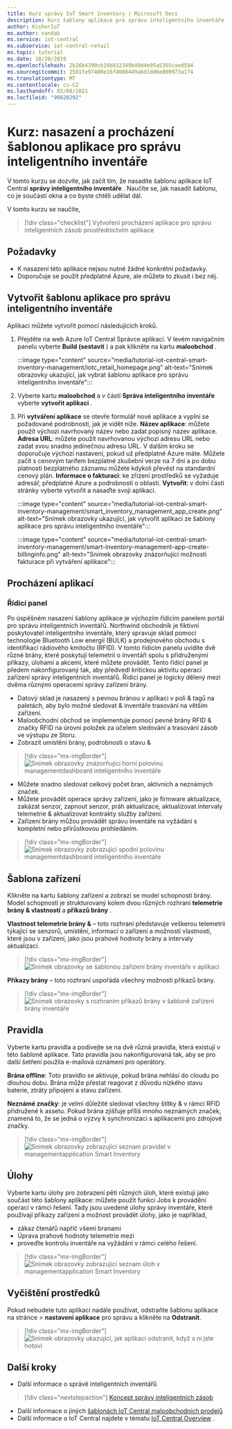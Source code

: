 ```yaml
---
title: Kurz správy IoT Smart Inventory | Microsoft Docs
description: Kurz šablony aplikace pro správu inteligentního inventáře pro IoT Central
author: KishorIoT
ms.author: nandab
ms.service: iot-central
ms.subservice: iot-central-retail
ms.topic: tutorial
ms.date: 10/20/2019
ms.openlocfilehash: 2b26b4390cb19b832349b49d4e95a5355caed594
ms.sourcegitcommit: 2501fe97400e16f4008449abd1dd6e000973a174
ms.translationtype: MT
ms.contentlocale: cs-CZ
ms.lasthandoff: 02/08/2021
ms.locfileid: "99820292"
---
```

# <a name="tutorial-deploy-and-walk-through-a-smart-inventory-management-application-template"></a>Kurz: nasazení a procházení šablonou aplikace pro správu inteligentního inventáře

V tomto kurzu se dozvíte, jak začít tím, že nasadíte šablonu aplikace IoT Central **správy inteligentního inventáře** . Naučíte se, jak nasadit šablonu, co je součástí okna a co byste chtěli udělat dál.

V tomto kurzu se naučíte,

> [!div class="checklist"]
> Vytvoření procházení aplikace pro správu inteligentních zásob prostřednictvím aplikace 

## <a name="prerequisites"></a>Požadavky

* K nasazení této aplikace nejsou nutné žádné konkrétní požadavky.
* Doporučuje se použít předplatné Azure, ale můžete to zkusit i bez něj.

## <a name="create-smart-inventory-management-application-template"></a>Vytvořit šablonu aplikace pro správu inteligentního inventáře

Aplikaci můžete vytvořit pomocí následujících kroků.

1. Přejděte na web Azure IoT Central Správce aplikací. V levém navigačním panelu vyberte **Build (sestavit** ) a pak klikněte na kartu **maloobchod** .

    :::image type="content" source="media/tutorial-iot-central-smart-inventory-management/iotc_retail_homepage.png" alt-text="Snímek obrazovky ukazující, jak vybrat šablonu aplikace pro správu inteligentního inventáře":::

2. Vyberte kartu **maloobchod** a v části **Správa inteligentního inventáře** vyberte **vytvořit aplikaci** .

3. Při **vytváření aplikace** se otevře formulář nové aplikace a vyplní se požadované podrobnosti, jak je vidět níže.
    **Název aplikace**: můžete použít výchozí navrhovaný název nebo zadat popisný název aplikace.
    **Adresa URL**: můžete použít navrhovanou výchozí adresu URL nebo zadat svou snadno jedinečnou adresu URL. V dalším kroku se doporučuje výchozí nastavení, pokud už předplatné Azure máte. Můžete začít s cenovým tarifem bezplatné zkušební verze na 7 dní a po dobu platnosti bezplatného záznamu můžete kdykoli převést na standardní cenový plán.
    **Informace o fakturaci**: ke zřízení prostředků se vyžaduje adresář, předplatné Azure a podrobnosti o oblasti.
    **Vytvořit**: v dolní části stránky vyberte vytvořit a nasaďte svoji aplikaci.

    :::image type="content" source="media/tutorial-iot-central-smart-inventory-management/smart_inventory_management_app_create.png" alt-text="Snímek obrazovky ukazující, jak vytvořit aplikaci ze šablony aplikace pro správu inteligentního inventáře":::

    :::image type="content" source="media/tutorial-iot-central-smart-inventory-management/smart-inventory-management-app-create-billinginfo.png" alt-text="Snímek obrazovky znázorňující možnosti fakturace při vytváření aplikace":::

## <a name="walk-through-the-application"></a>Procházení aplikací 

### <a name="dashboard"></a>Řídicí panel 

Po úspěšném nasazení šablony aplikace je výchozím řídicím panelem portál pro správu inteligentních inventářů. Northwind obchodník je fiktivní poskytovatel inteligentního inventáře, který spravuje sklad pomocí technologie Bluetooth Low energií (BULK) a prodejnového obchodu s identifikací rádiového kmitočtu (RFID). V tomto řídicím panelu uvidíte dvě různé brány, které poskytují telemetrii o inventáři spolu s přidruženými příkazy, úlohami a akcemi, které můžete provádět. Tento řídicí panel je předem nakonfigurovaný tak, aby předvedl kritickou aktivitu operací zařízení správy inteligentních inventářů.
Řídicí panel je logicky dělený mezi dvěma různými operacemi správy zařízení brány. 
   * Datový sklad je nasazený s pevnou bránou v aplikaci v poli & tagů na paletách, aby bylo možné sledovat & inventáře trasování na větším zařízení.
   * Maloobchodní obchod se implementuje pomocí pevné brány RFID & značky RFID na úrovni položek za účelem sledování a trasování zásob ve výstupu ze Storu.
   * Zobrazit umístění brány, podrobnosti o stavu & 

> [!div class="mx-imgBorder"]
> ![Snímek obrazovky znázorňující horní polovinu managementdashboard inteligentního inventáře](./media/tutorial-iot-central-smart-inventory-management/smart_inventory_management_dashboard1.png)

   * Můžete snadno sledovat celkový počet bran, aktivních a neznámých značek.
   * Můžete provádět operace správy zařízení, jako je firmware aktualizace, zakázat senzor, zapnout senzor, práh aktualizace, aktualizovat intervaly telemetrie & aktualizovat kontrakty služby zařízení.
   * Zařízení brány můžou provádět správu inventáře na vyžádání s kompletní nebo přírůstkovou prohledáním.

> [!div class="mx-imgBorder"]
> ![Snímek obrazovky zobrazující spodní polovinu managementdashboard inteligentního inventáře](./media/tutorial-iot-central-smart-inventory-management/smart_inventory_management_dashboard2.png)

## <a name="device-template"></a>Šablona zařízení
Klikněte na kartu šablony zařízení a zobrazí se model schopností brány. Model schopností je strukturovaný kolem dvou různých rozhraní **telemetrie brány & vlastností** a **příkazů brány** .

**Vlastnost telemetrie brány &** – toto rozhraní představuje veškerou telemetrii týkající se senzorů, umístění, informací o zařízení a možností vlastností, které jsou v zařízení, jako jsou prahové hodnoty brány a intervaly aktualizací.

> [!div class="mx-imgBorder"]
> ![Snímek obrazovky se šablonou zařízení brány inventáře v aplikaci](./media/tutorial-iot-central-smart-inventory-management/smart_inventory_management_devicetemplate1.png)


**Příkazy brány** – toto rozhraní uspořádá všechny možnosti příkazů brány.

> [!div class="mx-imgBorder"]
> ![Snímek obrazovky s rozhraním příkazů brány v šabloně zařízení brány inventáře](./media/tutorial-iot-central-smart-inventory-management/smart_inventory_management_devicetemplate2.png)

## <a name="rules"></a>Pravidla
Vyberte kartu pravidla a podívejte se na dvě různá pravidla, která existují v této šabloně aplikace. Tato pravidla jsou nakonfigurovaná tak, aby se pro další šetření použila e-mailová oznámení pro operátory.

**Brána offline**: Toto pravidlo se aktivuje, pokud brána nehlásí do cloudu po dlouhou dobu. Brána může přestat reagovat z důvodu nízkého stavu baterie, ztráty připojení a stavu zařízení.

**Neznámé značky**: je velmi důležité sledovat všechny štítky & v rámci RFID přidružené k assetu. Pokud brána zjišťuje příliš mnoho neznámých značek, znamená to, že se jedná o výzvy k synchronizaci s aplikacemi pro zdrojové značky.

> [!div class="mx-imgBorder"]
> ![Snímek obrazovky zobrazující seznam pravidel v managementapplication Smart Inventory](./media/tutorial-iot-central-smart-inventory-management/smart_inventory_management_rules.png)

## <a name="jobs"></a>Úlohy
Vyberte kartu úlohy pro zobrazení pěti různých úloh, které existují jako součást této šablony aplikace: můžete použít funkci Jobs k provádění operací v rámci řešení. Tady jsou uvedené úlohy správy inventáře, které používají příkazy zařízení a možnost provádět úlohy, jako je například,
   * zákaz čtenářů napříč všemi branami
   * Úprava prahové hodnoty telemetrie mezi 
   * proveďte kontrolu inventáře na vyžádání v rámci celého řešení.

> [!div class="mx-imgBorder"]
> ![Snímek obrazovky zobrazující seznam úloh v managementapplication Smart Inventory](./media/tutorial-iot-central-smart-inventory-management/smart_inventory_management_jobs.png)

## <a name="clean-up-resources"></a>Vyčištění prostředků

Pokud nebudete tuto aplikaci nadále používat, odstraňte šablonu aplikace na stránce   >  **nastavení aplikace** pro správu a klikněte na **Odstranit**.

> [!div class="mx-imgBorder"]
> ![Snímek obrazovky ukazující, jak aplikaci odstranit, když s ní jste hotovi](./media/tutorial-iot-central-smart-inventory-management/smart_inventory_management_cleanup.png)

## <a name="next-steps"></a>Další kroky
* Další informace o správě inteligentních inventářů 
> [!div class="nextstepaction"]
> [Koncept správy inteligentních zásob](./architecture-smart-inventory-management.md)
* Další informace o jiných [šablonách IoT Central maloobchodních prodejů](./overview-iot-central-retail.md)
* Další informace o IoT Central najdete v tématu [IoT Central Overview](../core/overview-iot-central.md) .